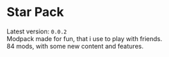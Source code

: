 # Star Pack

Latest version: `0.0.2`\
Modpack made for fun, that i use to play with friends. \
84 mods, with some new content and features.

